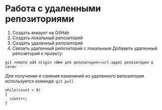 # **Работа с удаленными репозиториями**
1. Создать аккаунт на GitHab
2. Создать локальный репозиторий
3. Создать удаленный репозиторий
4. Связать удаленный репозиторий с локальным
Добавить удаленный репозиторий к проекту:
```
git remote add origin <Имя для репозитория><url-адрес репозитория в сети>
```
Для получения и слияния изменений из удаленного репозитория используется команда:
`git pull`

```
while(count < 0)
{
  count++;
}
```
